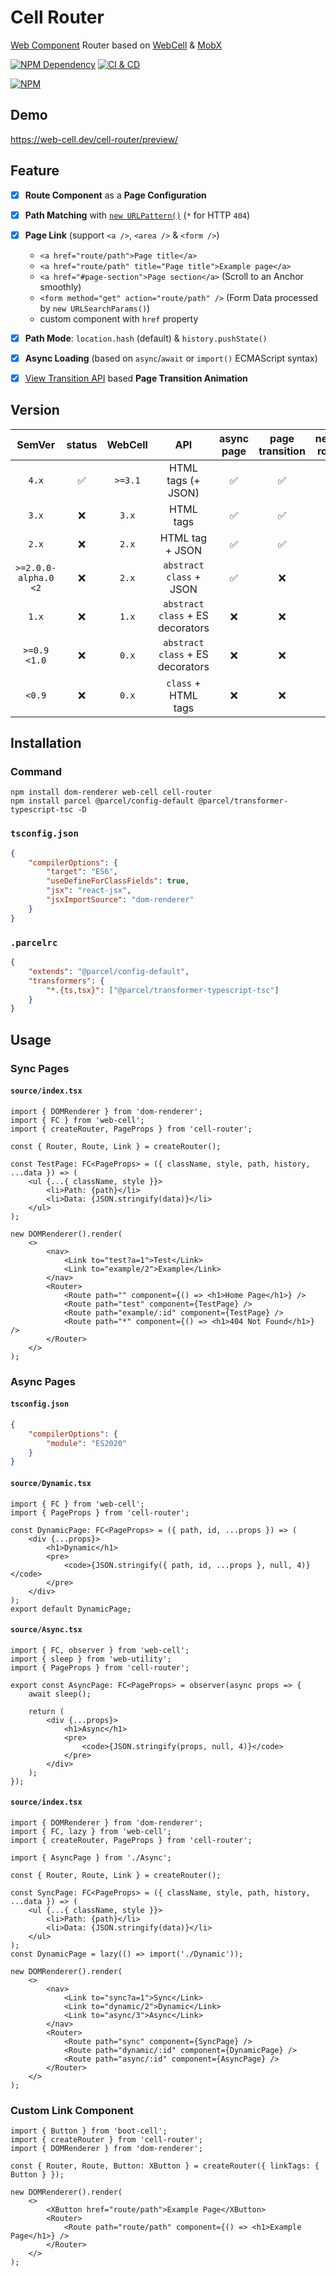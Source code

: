 # Cell Router

[Web Component][1] Router based on [WebCell][2] & [MobX][3]

[![NPM Dependency](https://img.shields.io/librariesio/github/EasyWebApp/cell-router.svg)][4]
[![CI & CD](https://github.com/EasyWebApp/cell-router/actions/workflows/main.yml/badge.svg)][5]

[![NPM](https://nodei.co/npm/cell-router.png?downloads=true&downloadRank=true&stars=true)][6]

## Demo

https://web-cell.dev/cell-router/preview/

## Feature

- [x] **Route Component** as a **Page Configuration**

- [x] **Path Matching** with [`new URLPattern()`][7] (`*` for HTTP `404`)

- [x] **Page Link** (support `<a />`, `<area />` & `<form />`)
    - `<a href="route/path">Page title</a>`
    - `<a href="route/path" title="Page title">Example page</a>`
    - `<a href="#page-section">Page section</a>` (Scroll to an Anchor smoothly)
    - `<form method="get" action="route/path" />` (Form Data processed by `new URLSearchParams()`)
    - custom component with `href` property

- [x] **Path Mode**: `location.hash` (default) & `history.pushState()`

- [x] **Async Loading** (based on `async`/`await` or `import()` ECMAScript syntax)

- [x] [View Transition API][8] based **Page Transition Animation**

## Version

|        SemVer        | status | WebCell |               API                | async page | page transition | nested router |
| :------------------: | :----: | :-----: | :------------------------------: | :--------: | :-------------: | :-----------: |
|        `4.x`         |   ✅   | `>=3.1` |        HTML tags (+ JSON)        |     ✅     |       ✅        |      ❌       |
|        `3.x`         |   ❌   |  `3.x`  |            HTML tags             |     ✅     |       ✅        |      ❌       |
|        `2.x`         |   ❌   |  `2.x`  |         HTML tag + JSON          |     ✅     |       ✅        |      ✅       |
| `>=2.0.0-alpha.0 <2` |   ❌   |  `2.x`  |     `abstract class` + JSON      |     ✅     |       ❌        |      ✅       |
|        `1.x`         |   ❌   |  `1.x`  | `abstract class` + ES decorators |     ❌     |       ❌        |      ❌       |
|     `>=0.9 <1.0`     |   ❌   |  `0.x`  | `abstract class` + ES decorators |     ❌     |       ❌        |      ❌       |
|        `<0.9`        |   ❌   |  `0.x`  |       `class` + HTML tags        |     ❌     |       ❌        |      ❌       |

## Installation

### Command

```shell
npm install dom-renderer web-cell cell-router
npm install parcel @parcel/config-default @parcel/transformer-typescript-tsc -D
```

### `tsconfig.json`

```json
{
    "compilerOptions": {
        "target": "ES6",
        "useDefineForClassFields": true,
        "jsx": "react-jsx",
        "jsxImportSource": "dom-renderer"
    }
}
```

### `.parcelrc`

```json
{
    "extends": "@parcel/config-default",
    "transformers": {
        "*.{ts,tsx}": ["@parcel/transformer-typescript-tsc"]
    }
}
```

## Usage

### Sync Pages

#### `source/index.tsx`

```tsx
import { DOMRenderer } from 'dom-renderer';
import { FC } from 'web-cell';
import { createRouter, PageProps } from 'cell-router';

const { Router, Route, Link } = createRouter();

const TestPage: FC<PageProps> = ({ className, style, path, history, ...data }) => (
    <ul {...{ className, style }}>
        <li>Path: {path}</li>
        <li>Data: {JSON.stringify(data)}</li>
    </ul>
);

new DOMRenderer().render(
    <>
        <nav>
            <Link to="test?a=1">Test</Link>
            <Link to="example/2">Example</Link>
        </nav>
        <Router>
            <Route path="" component={() => <h1>Home Page</h1>} />
            <Route path="test" component={TestPage} />
            <Route path="example/:id" component={TestPage} />
            <Route path="*" component={() => <h1>404 Not Found</h1>} />
        </Router>
    </>
);
```

### Async Pages

#### `tsconfig.json`

```json
{
    "compilerOptions": {
        "module": "ES2020"
    }
}
```

#### `source/Dynamic.tsx`

```tsx
import { FC } from 'web-cell';
import { PageProps } from 'cell-router';

const DynamicPage: FC<PageProps> = ({ path, id, ...props }) => (
    <div {...props}>
        <h1>Dynamic</h1>
        <pre>
            <code>{JSON.stringify({ path, id, ...props }, null, 4)}</code>
        </pre>
    </div>
);
export default DynamicPage;
```

#### `source/Async.tsx`

```tsx
import { FC, observer } from 'web-cell';
import { sleep } from 'web-utility';
import { PageProps } from 'cell-router';

export const AsyncPage: FC<PageProps> = observer(async props => {
    await sleep();

    return (
        <div {...props}>
            <h1>Async</h1>
            <pre>
                <code>{JSON.stringify(props, null, 4)}</code>
            </pre>
        </div>
    );
});
```

#### `source/index.tsx`

```tsx
import { DOMRenderer } from 'dom-renderer';
import { FC, lazy } from 'web-cell';
import { createRouter, PageProps } from 'cell-router';

import { AsyncPage } from './Async';

const { Router, Route, Link } = createRouter();

const SyncPage: FC<PageProps> = ({ className, style, path, history, ...data }) => (
    <ul {...{ className, style }}>
        <li>Path: {path}</li>
        <li>Data: {JSON.stringify(data)}</li>
    </ul>
);
const DynamicPage = lazy(() => import('./Dynamic'));

new DOMRenderer().render(
    <>
        <nav>
            <Link to="sync?a=1">Sync</Link>
            <Link to="dynamic/2">Dynamic</Link>
            <Link to="async/3">Async</Link>
        </nav>
        <Router>
            <Route path="sync" component={SyncPage} />
            <Route path="dynamic/:id" component={DynamicPage} />
            <Route path="async/:id" component={AsyncPage} />
        </Router>
    </>
);
```

### Custom Link Component

```tsx
import { Button } from 'boot-cell';
import { createRouter } from 'cell-router';
import { DOMRenderer } from 'dom-renderer';

const { Router, Route, Button: XButton } = createRouter({ linkTags: { Button } });

new DOMRenderer().render(
    <>
        <XButton href="route/path">Example Page</XButton>
        <Router>
            <Route path="route/path" component={() => <h1>Example Page</h1>} />
        </Router>
    </>
);
```

[1]: https://www.webcomponents.org/
[2]: https://web-cell.dev/
[3]: https://mobx.js.org/
[4]: https://libraries.io/npm/cell-router
[5]: https://github.com/EasyWebApp/cell-router/actions/workflows/main.yml
[6]: https://nodei.co/npm/cell-router/
[7]: https://developer.mozilla.org/en-US/docs/Web/API/URL_Pattern_API
[8]: https://developer.chrome.com/docs/web-platform/view-transitions/
